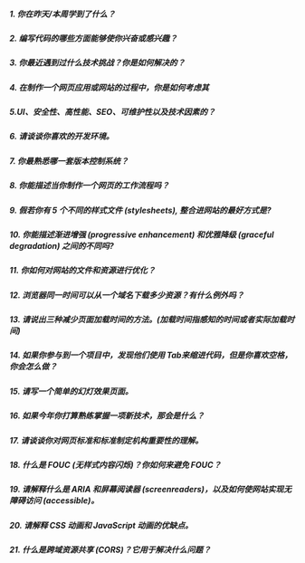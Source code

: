 ##### 1. 你在昨天/本周学到了什么？




##### 2. 编写代码的哪些方面能够使你兴奋或感兴趣？




##### 3. 你最近遇到过什么技术挑战？你是如何解决的？




##### 4. 在制作一个网页应用或网站的过程中，你是如何考虑其 



##### 5.UI、安全性、高性能、SEO、可维护性以及技术因素的？




##### 6. 请谈谈你喜欢的开发环境。




##### 7. 你最熟悉哪一套版本控制系统？




##### 8. 你能描述当你制作一个网页的工作流程吗？




##### 9. 假若你有 5 个不同的样式文件 (stylesheets), 整合进网站的最好方式是?




##### 10. 你能描述渐进增强 (progressive enhancement) 和优雅降级 (graceful degradation) 之间的不同吗?




##### 11. 你如何对网站的文件和资源进行优化？




##### 12. 浏览器同一时间可以从一个域名下载多少资源？有什么例外吗？




##### 13. 请说出三种减少页面加载时间的方法。(加载时间指感知的时间或者实际加载时间)




##### 14. 如果你参与到一个项目中，发现他们使用 Tab来缩进代码，但是你喜欢空格，你会怎么做？




##### 15. 请写一个简单的幻灯效果页面。




##### 16. 如果今年你打算熟练掌握一项新技术，那会是什么？




##### 17. 请谈谈你对网页标准和标准制定机构重要性的理解。




##### 18. 什么是 FOUC (无样式内容闪烁)？你如何来避免 FOUC？




##### 19. 请解释什么是 ARIA 和屏幕阅读器 (screenreaders)，以及如何使网站实现无障碍访问 (accessible)。




##### 20. 请解释 CSS 动画和 JavaScript 动画的优缺点。




##### 21. 什么是跨域资源共享 (CORS)？它用于解决什么问题？



